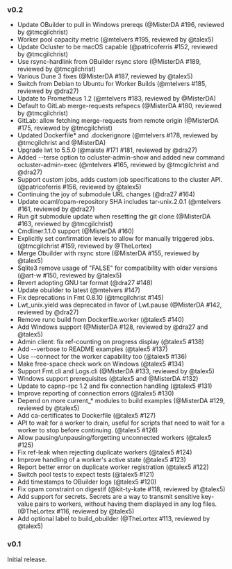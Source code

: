 ### v0.2

- Update OBuilder to pull in Windows prereqs (@MisterDA #196, reviewed by @tmcgilchrist)
- Worker pool capacity metric (@mtelvers #195, reviewed by @talex5)
- Update Ocluster to be macOS capable (@patricoferris #152, reviewed by @tmcgilchrist)
- Use rsync-hardlink from OBuilder rsync store (@MisterDA #189, reviewed by @tmcgilchrist)
- Various Dune 3 fixes (@MisterDA #187, reviewed by @talex5)
- Switch from Debian to Ubuntu for Worker Builds (@mtelvers #185, reviewed by @dra27)
- Update to Prometheus 1.2 (@mtelvers #183, reviewed by @MisterDA)
- Default to GitLab merge-requests refspecs (@MisterDA #180, reviewed by @tmcgilchrist)
- GitLab: allow fetching merge-requests from remote origin (@MisterDA #175, reviewed by @tmcgilchrist)
- Updated Dockerfile* and .dockerignore (@mtelvers #178, reviewed by @tmcgilchrist and @MisterDA)
- Upgrade lwt to 5.5.0 (@maiste #171 #181, reviewed by @dra27)
- Added --terse option to ocluster-admin-show and added new command ocluster-admin-exec (@mtelvers #165, reviewed by @tmcgilchrist and @dra27)
- Support custom jobs, adds custom job specifications to the cluster API. (@patricoferris #156, reviewed by @talex5)
- Continuing the joy of submodule URL changes (@dra27 #164)
- Update ocaml/opam-repository SHA includes tar-unix.2.0.1 (@mtelvers #161, reviewed by @dra27)
- Run git submodule update when resetting the git clone (@MisterDA #163, reviewed by @tmcgilchrist)
- Cmdliner.1.1.0 support (@MisterDA #160)
- Explicitly set confirmation levels to allow for manually triggered jobs. (@tmcgilchrist #159, reviewed by @TheLortex)
- Merge Obuilder with rsync store (@MisterDA #155, reviewed by @talex5)
- Sqlite3 remove usage of "FALSE" for compatibility with older versions (@art-w #150, reviewed by @talex5)
- Revert adopting GNU tar format (@dra27 #148)
- Update obuilder to latest (@mtelvers #147)
- Fix deprecations in Fmt 0.8.10 (@tmcgilchrist #145)
- Lwt_unix.yield was deprecated in favor of Lwt.pause (@MisterDA #142, reviewed by @dra27)
- Remove runc build from Dockerfile.worker (@talex5 #140)
- Add Windows support (@MisterDA #128, reviewed by @dra27 and @talex5)
- Admin client: fix ref-counting on progress display (@talex5 #138)
- Add --verbose to README examples (@talex5 #137)
- Use --connect for the worker capability too (@talex5 #136)
- Make free-space check work on Windows (@talex5 #134)
- Support Fmt.cli and Logs.cli (@MisterDA #133, reviewed by @talex5)
- Windows support prerequisites (@talex5 and @MisterDA #132)
- Update to capnp-rpc 1.2 and fix connection handling (@talex5 #131)
- Improve reporting of connection errors (@talex5 #130)
- Depend on more current_* modules to build examples (@MisterDA #129, reviewed by @talex5)
- Add ca-certificates to Dockerfile (@talex5 #127)
- API to wait for a worker to drain, useful for scripts that need to wait for a worker to stop before continuing. (@talex5 #126)
- Allow pausing/unpausing/forgetting unconnected workers (@talex5 #125)
- Fix ref-leak when rejecting duplicate workers (@talex5 #124)
- Improve handling of a worker's active state (@talex5 #123)
- Report better error on duplicate worker registration (@talex5 #122)
- Switch pool tests to expect tests (@talex5 #121)
- Add timestamps to OBuilder logs (@talex5 #120)
- Fix opam constraint on digestif (@kit-ty-kate #118, reviewed by @talex5)
- Add support for secrets. Secrets are a way to transmit sensitive key-value pairs to workers, without having them displayed in any log files. (@TheLortex #116, reviewed by @talex5)
- Add optional label to build_obuilder (@TheLortex #113, reviewed by @talex5)

### v0.1

Initial release.
